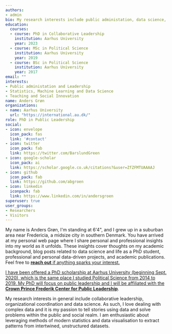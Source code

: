 ```yaml
---
authors:
- admin
bio: My research interests include public administation, data science, and social innovation.
education:
  courses:
  - course: PhD in Collaborative Leadership
    institution: Aarhus University
    year: 2023
  - course: MSc in Political Science
    institution: Aarhus University
    year: 2019
  - course: BSc in Political Science
    institution: Aarhus University
    year: 2017
email: ""
interests:
- Public administation and Leadership
- Statistics, Machine Learning and Data Science
- Teaching and Social Innovation
name: Anders Grøn
organizations:
- name: Aarhus University
  url: "https://international.au.dk/"
role: PhD in Public Leadership
social:
- icon: envelope
  icon_pack: fas
  link: '#contact'
- icon: twitter
  icon_pack: fab
  link: https://twitter.com/BarslundGreen
- icon: google-scholar
  icon_pack: ai
  link: https://scholar.google.co.uk/citations?&user=ZfZFMTUAAAAJ
- icon: github
  icon_pack: fab
  link: https://github.com/abgroen
- icon: linkedin
  iconpack: fab
  link: https://www.linkedin.com/in/andersgroen
superuser: true
user_groups:
- Researchers
- Visitors
---
```


My name is Anders Grøn, I'm standing at 6'4", and I grew up in a suburban area near Fredericia, a midsize city in southern Denmark. You have arrived at my personal web page where I share personal and professional insights into my world as it unfolds. These insights cover thoughts on my academic background, blog posts related to data science and life as a PhD student, professional and personal data-driven projects, and academic publications. Feel free to <a href="/#contact" rel="follow"><strong>reach out</strong> if anything sparks your interest.

I have been offered a PhD scholarship at Aarhus University (beginning Sept. 2020), which is the same place I studied Political Science from 2014 to 2019. My PhD will focus on public leadership and I will be affiliated with the  <a href = "https://ps.au.dk/en/crown-prince-frederik-center-for-public-leadership/" rel ="follow"><strong>Crown Prince Frederik Center for Public Leadership</strong></a>. 

My research interests in general include collaborative leadership, organizational coordination and data science. As such, I love dealing with complex data and it is my passion to tell stories using data and solve problems within the public and social realm. I am enthusiastic about leveraging methods of modern statistics and data visualisation to extract patterns from intertwined, unstructured datasets.
